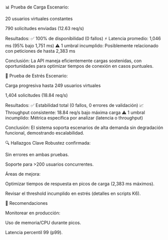 📊 Prueba de Carga
Escenario:

20 usuarios virtuales constantes

790 solicitudes enviadas (12.63 req/s)

Resultados:
✅ 100% de disponibilidad (0 fallos)
⚡ Latencia promedio: 1,046 ms (95% bajo 1,751 ms)
⚠️ 1 umbral incumplido: Posiblemente relacionado con peticiones de hasta 2,383 ms

Conclusión:
La API maneja eficientemente cargas sostenidas, con oportunidades para optimizar tiempos de conexión en casos puntuales.


🚀 Prueba de Estrés
Escenario:

Carga progresiva hasta 249 usuarios virtuales

1,404 solicitudes (18.84 req/s)

Resultados:
✅ Estabilidad total (0 fallos, 0 errores de validación)
📈 Throughput consistente: 18.84 req/s bajo máxima carga
⚠️ 1 umbral incumplido: Métrica específica por analizar (latencia o throughput)

Conclusión:
El sistema soporta escenarios de alta demanda sin degradación funcional, demostrando escalabilidad.

🔍 Hallazgos Clave
Robustez confirmada:

Sin errores en ambas pruebas.

Soporte para >200 usuarios concurrentes.

Áreas de mejora:

Optimizar tiempos de respuesta en picos de carga (2,383 ms máximos).

Revisar el threshold incumplido en estrés (detalles en scripts K6).

📌 Recomendaciones

Monitorear en producción:

Uso de memoria/CPU durante picos.

Latencia percentil 99 (p99).
